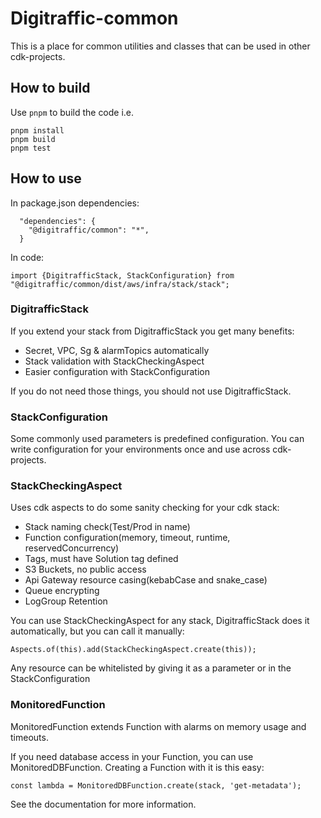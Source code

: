 # Digitraffic-common

This is a place for common utilities and classes that can be used in other cdk-projects.

## How to build

Use `pnpm` to build the code i.e.

    pnpm install
    pnpm build
    pnpm test

## How to use

In package.json dependencies:

```
  "dependencies": {
    "@digitraffic/common": "*",
  }
```

In code:

```
import {DigitrafficStack, StackConfiguration} from "@digitraffic/common/dist/aws/infra/stack/stack";
```

### DigitrafficStack

If you extend your stack from DigitrafficStack you get many benefits:

-   Secret, VPC, Sg & alarmTopics automatically
-   Stack validation with StackCheckingAspect
-   Easier configuration with StackConfiguration

If you do not need those things, you should not use DigitrafficStack.

### StackConfiguration

Some commonly used parameters is predefined configuration. You can write configuration for your
environments once and use across cdk-projects.

### StackCheckingAspect

Uses cdk aspects to do some sanity checking for your cdk stack:

-   Stack naming check(Test/Prod in name)
-   Function configuration(memory, timeout, runtime, reservedConcurrency)
-   Tags, must have Solution tag defined
-   S3 Buckets, no public access
-   Api Gateway resource casing(kebabCase and snake_case)
-   Queue encrypting
-   LogGroup Retention

You can use StackCheckingAspect for any stack, DigitrafficStack does it automatically, but you can call it manually:

```
Aspects.of(this).add(StackCheckingAspect.create(this));
```

Any resource can be whitelisted by giving it as a parameter or in the StackConfiguration

### MonitoredFunction

MonitoredFunction extends Function with alarms on memory usage and timeouts.

If you need database access in your Function, you can use MonitoredDBFunction. Creating a Function with it is this easy:

```
const lambda = MonitoredDBFunction.create(stack, 'get-metadata');
```

See the documentation for more information.

